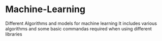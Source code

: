 # Machine-Learning
Different Algorithms and models for machine learning
It includes various algorithms and some basic commandas required when using different libraries
